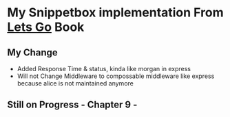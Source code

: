 <h1>My Snippetbox implementation From <a href ="https://lets-go-further.alexedwards.net/">Lets Go<a> Book</h1>
<h2>My Change</h2>
<ul>
<li>Added Response Time & status, kinda like morgan in express</li>
<li>Will not Change Middleware to compossable middleware like express because alice is not maintained anymore</li>
</ul>
<h2>Still on Progress - Chapter 9 -<h2>

